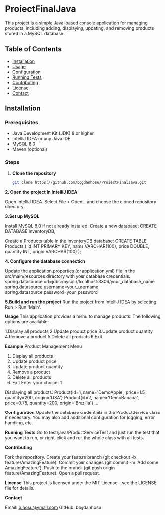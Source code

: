 # ProiectFinalJava
This project is a simple Java-based console application for managing products, including adding, displaying, updating, and removing products stored in a MySQL database.

## Table of Contents

- [Installation](#installation)
- [Usage](#usage)
- [Configuration](#configuration)
- [Running Tests](#running-tests)
- [Contributing](#contributing)
- [License](#license)
- [Contact](#contact)

## Installation

### Prerequisites

- Java Development Kit (JDK) 8 or higher
- IntelliJ IDEA or any Java IDE
- MySQL 8.0
- Maven (optional)
### Steps

1. **Clone the repository**
   ```bash
   git clone https://github.com/bogdanhosu/ProiectFinalJava.git

   
**2. Open the project in IntelliJ IDEA**

Open IntelliJ IDEA.
Select File > Open... and choose the cloned repository directory.

**3.Set up MySQL**

Install MySQL 8.0 if not already installed.
Create a new database:
CREATE DATABASE InventoryDB;

Create a Products table in the InventoryDB database:
CREATE TABLE Products (
    id INT PRIMARY KEY,
    name VARCHAR(100),
    price DOUBLE,
    quantity INT,
    origin VARCHAR(100)
);


**4. Configure the database connection**

Update the application.properties (or application.yml) file in the src/main/resources directory with your database credentials:
spring.datasource.url=jdbc:mysql://localhost:3306/your_database_name
spring.datasource.username=your_username
spring.datasource.password=your_password

**5.Build and run the project**
Run the project from IntelliJ IDEA by selecting Run > Run 'Main'.


**Usage**
This application provides a menu to manage products. The following options are available:

1.Display all products
2.Update product price
3.Update product quantity
4.Remove a product
5.Delete all products
6.Exit

**Example**
Product Management Menu:
1. Display all products
2. Update product price
3. Update product quantity
4. Remove a product
5. Delete all products
6. Exit
Enter your choice: 1

Displaying all products:
Product{id=1, name='DemoApple', price=1.5, quantity=200, origin='USA'}
Product{id=2, name='DemoBanana', price=0.75, quantity=200, origin='Brazilia'}
...





**Configuration**
Update the database credentials in the ProductService class if necessary. You may also add additional configuration for logging, error handling, etc.

**Running Tests**
Go to test/java/ProductServiceTest and just run the test that you want to run, or right-click and run the whole class with all tests.

**Contributing**

Fork the repository.
Create your feature branch (git checkout -b feature/AmazingFeature).
Commit your changes (git commit -m 'Add some AmazingFeature').
Push to the branch (git push origin feature/AmazingFeature).
Open a pull request.

**License**
This project is licensed under the MIT License - see the LICENSE file for details.


**Contact**

Email: b.hosu@ymail.com
GitHub: bogdanhosu
